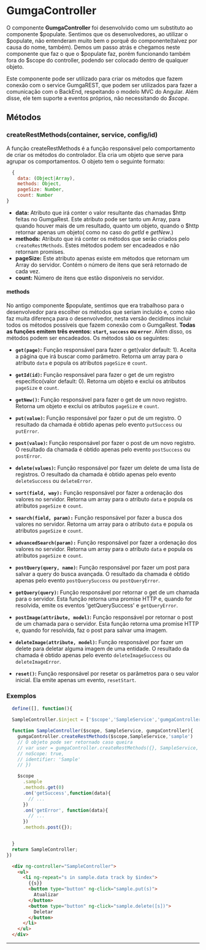 # GumgaController

O componente **GumgaController** foi desenvolvido como um substituto ao componente $populate. Sentimos que os desenvolvedores, ao utilizar o $populate, não entenderam muito bem o porquê do componente(talvez por causa do nome, também). Demos um passo atrás e chegamos neste componente que faz o que o $populate faz, porém funcionando também fora do $scope do controller, podendo ser colocado dentro de qualquer objeto.

Este componente pode ser utilizado para criar os métodos que fazem conexão com o service GumgaREST, que podem ser utilizados para fazer a comunicação com o BackEnd, respeitando o modelo MVC do Angular. Além disse, ele tem suporte a eventos próprios, não necessitando do *$scope*.

## Métodos

### createRestMethods(container, service, config/id)

A função createRestMethods é a função responsável pelo comportamento de criar os métodos do controlador. Ela cria um objeto que serve para agrupar os comportamentos. O objeto tem o seguinte formato:
```js
  {
    data: (Object|Array),
    methods: Object,
    pageSize: Number,
    count: Number
}
```

- **data:** Atributo que irá conter o valor resultante das chamadas $http feitas no GumgaRest. Este atributo pode ser tanto um Array, para quando houver mais de um resultado, quanto um objeto, quando o $http retornar apenas um objeto( como no caso do *getId* e *getNew*.)
- **methods:** Atributo que irá conter os métodos que serão criados pelo `createRestMethods`. Estes métodos podem ser encadeados e não retornam promises.
- **pageSize:** Este atributo apenas existe em métodos que retornam um Array do servidor. Contém o número de itens que será retornado de cada vez.
- **count:** Número de itens que estão disponíveis no servidor.

#### methods

No antigo componente $populate, sentimos que era trabalhoso para o desenvolvedor para escolher os métodos que seriam incluído e, como não faz muita diferença para o desenvolvedor, nesta versão decidimos incluir todos os métodos possíveis que fazem conexão com o GumgaRest. **Todas as funções emitem três eventos: `start`, `success` ou `error`**. Além disso, os métodos podem ser encadeados. Os métodos são os seguintes:

- **`get(page)`:** Função responsável para fazer o get(valor default: 1). Aceita a página que irá buscar como parâmetro. Retorna um array para o atributo `data` e popula os atributos `pageSize` e `count`.

- **`getId(id)`:** Função responsável para fazer o get de um registro específico(valor default: 0). Retorna um objeto e exclui os atributos `pageSize` e `count`.

- **`getNew()`:** Função responsável para fazer o get de um novo registro. Retorna um objeto e exclui os atributos `pageSize` e `count`.

- **`put(value)`:** Função responsável por fazer o put de um registro. O resultado da chamada é obtido apenas pelo evento `putSuccess` ou `putError`.

- **`post(value)`:** Função responsável por fazer o post de um novo registro. O resultado da chamada é obtido apenas pelo evento `postSuccess` ou `postError`.

- **`delete(values)`:** Função responsável por fazer um delete de uma lista de registros. O resultado da chamada é obtido apenas pelo evento `deleteSuccess` ou `deleteError`.

- **`sort(field, way):`** Função responsável por fazer a ordenação dos valores no servidor. Retorna um array para o atributo `data` e popula os atributos `pageSize` e `count`.

- **`search(field, param):`** Função responsável por fazer a busca dos valores no servidor. Retorna um array para o atributo `data` e popula os atributos `pageSize` e `count`.

- **`advancedSearch(param):`** Função responsável por fazer a ordenação dos valores no servidor. Retorna um array para o atributo `data` e popula os atributos `pageSize` e `count`.

- **`postQuery(query, name)`:** Função responsável por fazer um post para salvar a query do busca avançada. O resultado da chamada é obtido apenas pelo evento `postQuerySuccess` ou `postQueryError`.

- **`getQuery(query)`:** Função responsável por retornar o get de um chamada para o servidor. Esta função retorna uma promise HTTP e, quando for resolvida, emite os eventos 'getQuerySuccess' e `getQueryError`.

- **`postImage(attribute, model)`:** Função responsável por retornar o post de um chamada para o servidor. Esta função retorna uma promise HTTP e, quando for resolvida, faz o post para salvar uma imagem.

- **`deleteImage(attribute, model)`:** Função responsável por fazer um delete para deletar alguma imagem de uma entidade. O resultado da chamada é obtido apenas pelo evento `deleteImageSuccess` ou `deleteImageError`.

- **`reset()`:** Função responsável por resetar os parâmetros para o seu valor inicial. Ela emite apenas um evento, `resetStart`.


### Exemplos

```js
  define([], function(){

  SampleController.$inject = ['$scope','SampleService','gumgaController'];

  function SampleController($scope, SampleService, gumgaController){
    gumgaController.createRestMethods($scope,SampleService,'sample')
    // O objeto pode ser retornado caso queira
    // var user = gumgaController.createRestMethods({}, SampleService, {
    // noScope: true,
    // identifier: 'Sample'
    // })

    $scope
      .sample
      .methods.get(0)
      .on('getSuccess',function(data){
        // ...
      })
      .on('getError', function(data){
        // ...
      })
      .methods.post({});


  }
  return SampleController;
})
```
```html
  <div ng-controller="SampleController">
    <ul>
      <li ng-repeat="s in sample.data track by $index">
        {{s}}
        <button type="button" ng-click="sample.put(s)">
          Atualizar
        </button>
        <button type="button" ng-click="sample.delete([s])">
          Deletar
        </button>
      </li>
    </ul>
  </div>
```
---
